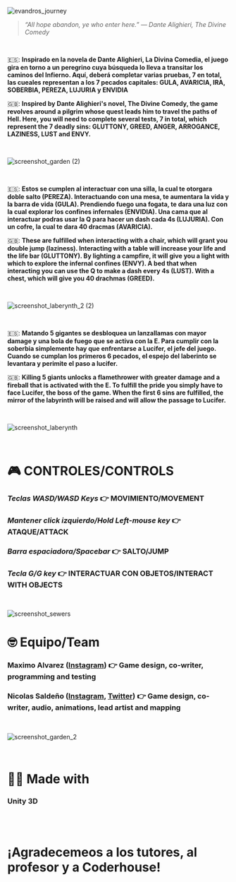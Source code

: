 ![evandros_journey](https://user-images.githubusercontent.com/94655835/168483489-88dc542f-502e-4c22-83c2-b95c6a272543.png)




> _“All hope abandon, ye who enter here.” ― Dante Alighieri, The Divine Comedy_

<br />

🇪🇸: **Inspirado en la novela de Dante Alighieri, La Divina Comedia, el juego gira en torno a un peregrino cuya búsqueda lo lleva a transitar los caminos del Infierno. Aquí, deberá completar varias pruebas, 7 en total, las cueales representan a los 7 pecados capitales: GULA, AVARICIA, IRA, SOBERBIA, PEREZA, LUJURIA y ENVIDIA**

🇬🇧: **Inspired by Dante Alighieri's novel, The Divine Comedy, the game revolves around a pilgrim whose quest leads him to travel the paths of Hell. Here, you will need to complete several tests, 7 in total, which represent the 7 deadly sins: GLUTTONY, GREED, ANGER, ARROGANCE, LAZINESS, LUST and ENVY.**


<br />

![screenshot_garden (2)](https://user-images.githubusercontent.com/94655835/168486095-095e0fb4-0373-4455-be8d-d7ab7dadb433.png)

<br />

🇪🇸: **Estos se cumplen al interactuar con una silla, la cual te otorgara doble salto (PEREZA). Interactuando con una mesa, te aumentara la vida y la barra de vida (GULA). Prendiendo fuego una fogata, te dara una luz con la cual explorar los confines infernales (ENVIDIA). Una cama que al interactuar podras usar la Q para hacer un dash cada 4s (LUJURIA). Con un cofre, la cual te dara 40 dracmas (AVARICIA).**

🇬🇧: **These are fulfilled when interacting with a chair, which will grant you double jump (laziness). Interacting with a table will increase your life and the life bar (GLUTTONY). By lighting a campfire, it will give you a light with which to explore the infernal confines (ENVY). A bed that when interacting you can use the Q to make a dash every 4s (LUST). With a chest, which will give you 40 drachmas (GREED).**

<br />

![screenshot_laberynth_2 (2)](https://user-images.githubusercontent.com/94655835/168485974-b78b95d7-1850-4988-bc85-5554311b6e99.png)

<br />

🇪🇸: **Matando 5 gigantes se desbloquea un lanzallamas con mayor damage y una bola de fuego que se activa con la E. Para cumplir con la soberbia simplemente hay que enfrentarse a Lucifer, el jefe del juego. Cuando se cumplan los primeros 6 pecados, el espejo del laberinto se levantara y perimite el paso a lucifer.**

🇬🇧: **Killing 5 giants unlocks a flamethrower with greater damage and a fireball that is activated with the E. To fulfill the pride you simply have to face Lucifer, the boss of the game. When the first 6 sins are fulfilled, the mirror of the labyrinth will be raised and will allow the passage to Lucifer.**

<br />

![screenshot_laberynth](https://user-images.githubusercontent.com/94655835/168485959-8cd08f2f-cf48-4fc6-9e71-81923b0f2b09.png)


<br />

# 🎮 CONTROLES/CONTROLS

###  _Teclas WASD/WASD Keys_ 👉 MOVIMIENTO/MOVEMENT
### _Mantener click izquierdo/Hold Left-mouse key_ 👉 ATAQUE/ATTACK
### _Barra espaciadora/Spacebar_ 👉 SALTO/JUMP
### _Tecla G/G key_ 👉 INTERACTUAR CON OBJETOS/INTERACT WITH OBJECTS

<br />

![screenshot_sewers](https://user-images.githubusercontent.com/94655835/168485964-c7af411c-77a6-4acf-ac2a-1cb2834eecc8.png)

# 🤓 Equipo/Team

### Maximo Alvarez ([Instagram](https://www.instagram.com/maxialvarez1_/)) 👉 Game design, co-writer, programming and testing
### Nicolas Saldeño ([Instagram](https://www.instagram.com/nico_sm26/), [Twitter](https://twitter.com/eskaicito)) 👉 Game design, co-writer, audio, animations, lead artist and mapping

<br />

![screenshot_garden_2](https://user-images.githubusercontent.com/94655835/168485925-e1bbdc41-e8a8-4ccd-8809-e0bcac3472a3.png)

<br />


# 👨‍💻 Made with

### Unity 3D

<br />
<br />



# ¡Agradecemeos a los tutores, al profesor y a Coderhouse!

